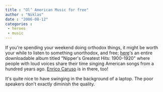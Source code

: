 ```yaml
---
title : "Ol’ American Music for free"
author : "Niklas"
date : "2006-08-12"
categories : 
 - heroes
 - music
---
```


If you're spending your weekend doing orthodox things, it might be worth your while to listen to something unorthodox, and free; [here](http://www.foldedspace.org/weblog/2006/06/in_the_good_old_summertime.html)'s an entire downloadable album titled "Nipper's Greatest Hits: 1900-1920" where people with loud voices share their time singing American songs from a hundred years ago. [Enrico Caruso](http://en.wikipedia.org/wiki/Enrico_Caruso) is in there, too!

It's quite nice to have swinging in the background of a laptop. The poor speakers don't exactly diminish the quality.
